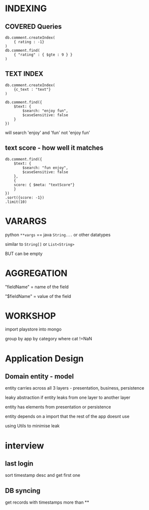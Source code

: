 # INDEXING

## COVERED Queries

```
db.comment.createIndex(
	{ rating : -1}
)
db.comment.find(
	{ "rating" : { $gte : 9 } }
)
```

## TEXT INDEX

```
db.comment.createIndex(
	{c_text : "text"}
)

db.comment.find({
    $text: {
        $search: "enjoy fun",
        $caseSensitive: false
    }
})
```

will search 'enjoy' and 'fun' not 'enjoy fun'

## text score - how well it matches

```
db.comment.find({
    $text: {
        $search: "fun enjoy",
        $caseSensitive: false
    },
    {   
	score: { $meta: "textScore"}
    }
})
.sort({score: -1})
.limit(10)
```

# VARARGS

python `**vargs` == java `String...` or other datatypes

similar to `String[]` or `List<String>`

BUT can be empty

# AGGREGATION

"fieldName" = name of the field

"$fieldName" = value of the field

# WORKSHOP

import playstore into mongo

group by app by category where cat !=NaN

# Application Design

## Domain entity - model

entity carries across all 3 layers - presentation, business, persistence

leaky abstraction if entity leaks from one layer to another layer

entity has elements from presentation or persistence

entity depends on a import that the rest of the app doesnt use

using Utils to minimise leak




# interview

## last login

sort timestamp desc and get first one


## DB syncing

get records with timestamps more than **
